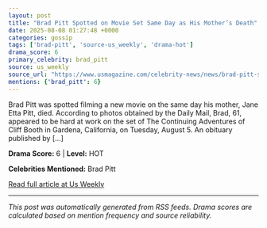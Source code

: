 ```yaml
---
layout: post
title: "Brad Pitt Spotted on Movie Set Same Day as His Mother’s Death"
date: 2025-08-08 01:27:48 +0000
categories: gossip
tags: ['brad-pitt', 'source-us_weekly', 'drama-hot']
drama_score: 6
primary_celebrity: brad_pitt
source: us_weekly
source_url: "https://www.usmagazine.com/celebrity-news/news/brad-pitt-spotted-on-movie-set-same-day-as-his-mothers-death/"
mentions: {'brad_pitt': 6}
---
```


Brad Pitt was spotted filming a new movie on the same day his mother, Jane Etta Pitt, died. According to photos obtained by the Daily Mail, Brad, 61, appeared to be hard at work on the set of The Continuing Adventures of Cliff Booth in Gardena, California, on Tuesday, August 5. An obituary published by [&#8230;]

**Drama Score:** 6 | **Level:** HOT

**Celebrities Mentioned:** Brad Pitt

[Read full article at Us Weekly](https://www.usmagazine.com/celebrity-news/news/brad-pitt-spotted-on-movie-set-same-day-as-his-mothers-death/)

---
*This post was automatically generated from RSS feeds. Drama scores are calculated based on mention frequency and source reliability.*
